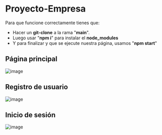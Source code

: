 # Proyecto-Empresa

Para que funcione correctamente tienes que:
- Hacer un **git-clone** a la rama "**main**".
- Luego usar "**npm i**" para instalar el **node_modules**
- Y para finalizar y que se ejecute nuestra página, usamos "**npm start**"


## Página principal

![image](https://user-images.githubusercontent.com/56442515/121731163-ddf95980-caf0-11eb-95b5-fb2dd0c8ad3b.png)


## Registro de usuario
![image](https://user-images.githubusercontent.com/56442515/121731282-06815380-caf1-11eb-87d7-897bb06b3a73.png)


## Inicio de sesión
![image](https://user-images.githubusercontent.com/56442515/121731328-139e4280-caf1-11eb-876b-878e7375a499.png)
